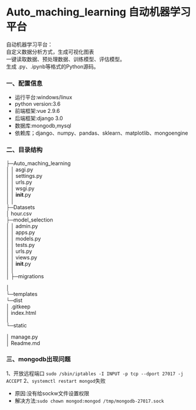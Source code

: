 # Auto_maching_learning 自动机器学习平台
自动机器学习平台：     
自定义数据分析方式，生成可视化图表    
一键读取数据、预处理数据、训练模型、评估模型。    
生成 .py、.ipynb等格式的Python源码。


### 一、配置信息
* 运行平台:windows/linux
* python version:3.6
* 前端框架:vue 2.9.6
* 后端框架:django 3.0
* 数据库:mongodb,mysql
* 依赖库；django、numpy、pandas、sklearn、matplotlib、mongoengine

### 二、目录结构

├─Auto_maching_learning    
│  │  asgi.py    
│  │  settings.py    
│  │  urls.py    
│  │  wsgi.py    
│  │  __init__.py    
│  │  
├─Datasets    
│      hour.csv    
├─model_selection    
│  │  admin.py    
│  │  apps.py    
│  │  models.py    
│  │  tests.py    
│  │  urls.py    
│  │  views.py    
│  │  __init__.py    
│  │  
│  ├─migrations    
    
│              
└─templates    
    └─dist    
        │  .gitkeep    
        │  index.html    
        │      
        └─static    
            
│  manage.py    
│  Readme.md    

           
### 三、mongodb出现问题
1、开放远程端口
`sudo /sbin/iptables -I INPUT -p tcp --dport 27017 -j ACCEPT`
2、`systemctl restart mongod`失败
- 原因:没有给sockw文件设置权限
- 解决方法:`sudo chown mongod:mongod /tmp/mongodb-27017.sock`